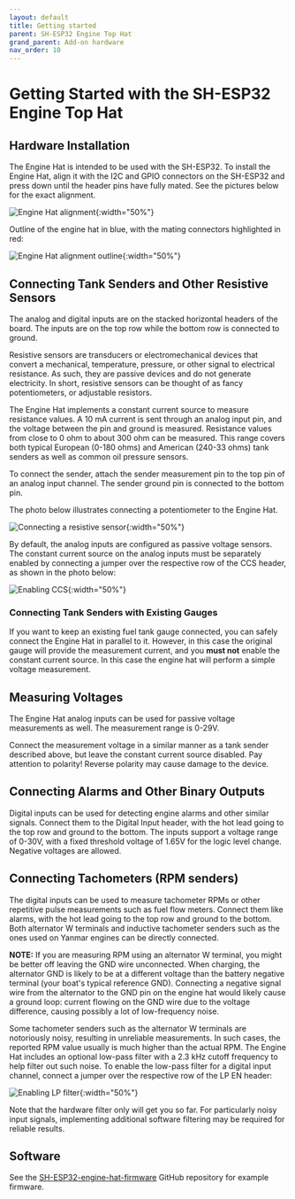 ```yaml
---
layout: default
title: Getting started
parent: SH-ESP32 Engine Top Hat
grand_parent: Add-on hardware
nav_order: 10
---
```


# Getting Started with the SH-ESP32 Engine Top Hat

## Hardware Installation

The Engine Hat is intended to be used with the SH-ESP32.
To install the Engine Hat, align it with the I2C and GPIO connectors on the SH-ESP32 and press down until the header pins have fully mated.
See the pictures below for the exact alignment.

![Engine Hat alignment](assets/EH_Layout_emphasized.jpg "Engine Hat alignment"){:width="50%"}

Outline of the engine hat in blue, with the mating connectors highlighted in red:

![Engine Hat alignment outline](assets/EH_Layout_outline.jpg "Engine Hat alignment outline"){:width="50%"}

## Connecting Tank Senders and Other Resistive Sensors

The analog and digital inputs are on the stacked horizontal headers of the board.
The inputs are on the top row while the bottom row is connected to ground.

Resistive sensors are transducers or electromechanical devices that convert a mechanical, temperature, pressure, or other signal to electrical resistance.
As such, they are passive devices and do not generate electricity.
In short, resistive sensors can be thought of as fancy potentiometers, or adjustable resistors.

The Engine Hat implements a constant current source to measure resistance values.
A 10 mA current is sent through an analog input pin, and the voltage between the pin and ground is measured.
Resistance values from close to 0 ohm to about 300 ohm can be measured.
This range covers both typical European (0-180 ohms) and American (240-33 ohms) tank senders as well as common oil pressure sensors.

To connect the sender, attach the sender measurement pin to the top pin of an analog input channel.
The sender ground pin is connected to the bottom pin.

The photo below illustrates connecting a potentiometer to the Engine Hat.

![Connecting a resistive sensor](assets/EH_resistive_sensor_1200.jpg "Connecting a resistive sensor"){:width="50%"}

By default, the analog inputs are configured as passive voltage sensors.
The constant current source on the analog inputs must be separately enabled by connecting a jumper over the respective row of the CCS header, as shown in the photo below:

![Enabling CCS](assets/EH_CCS_jumper_1200.jpg "Enabling CCS"){:width="50%"}

### Connecting Tank Senders with Existing Gauges

If you want to keep an existing fuel tank gauge connected, you can safely connect the Engine Hat in parallel to it.
However, in this case the original gauge will provide the measurement current, and you **must not** enable the constant current source.
In this case the engine hat will perform a simple voltage measurement.

## Measuring Voltages

The Engine Hat analog inputs can be used for passive voltage measurements as well.
The measurement range is 0-29V.

Connect the measurement voltage in a similar manner as a tank sender described above, but leave the constant current source disabled.
Pay attention to polarity!
Reverse polarity may cause damage to the device.

## Connecting Alarms and Other Binary Outputs

Digital inputs can be used for detecting engine alarms and other similar signals.
Connect them to the Digital Input header, with the hot lead going to the top row and ground to the bottom.
The inputs support a voltage range of 0-30V, with a fixed threshold voltage of 1.65V for the logic level change.
Negative voltages are allowed.

## Connecting Tachometers (RPM senders)

The digital inputs can be used to measure tachometer RPMs or other repetitive pulse measurements such as fuel flow meters.
Connect them like alarms, with the hot lead going to the top row and ground to the bottom.
Both alternator W terminals and inductive tachometer senders such as the ones used on Yanmar engines can be directly connected.

**NOTE:** If you are measuring RPM using an alternator W terminal, you might be better off leaving the GND wire unconnected.
When charging, the alternator GND is likely to be at a different voltage than the battery negative terminal (your boat's typical reference GND).
Connecting a negative signal wire from the alternator to the GND pin on the engine hat would likely cause a ground loop:
current flowing on the GND wire due to the voltage difference, causing possibly a lot of low-frequency noise.

Some tachometer senders such as the alternator W terminals are notoriously noisy, resulting in unreliable measurements.
In such cases, the reported RPM value usually is much higher than the actual RPM.
The Engine Hat includes an optional low-pass filter with a 2.3 kHz cutoff frequency to help filter out such noise.
To enable the low-pass filter for a digital input channel, connect a jumper over the respective row of the LP EN header:

![Enabling LP filter](assets/EH_digital_input_1200.jpg "Enabling LP filter"){:width="50%"}

Note that the hardware filter only will get you so far.
For particularly noisy input signals, implementing additional software filtering may be required for reliable results.

## Software

See the [SH-ESP32-engine-hat-firmware](https://github.com/hatlabs/SH-ESP32-engine-hat-firmware) GitHub repository for example firmware.

